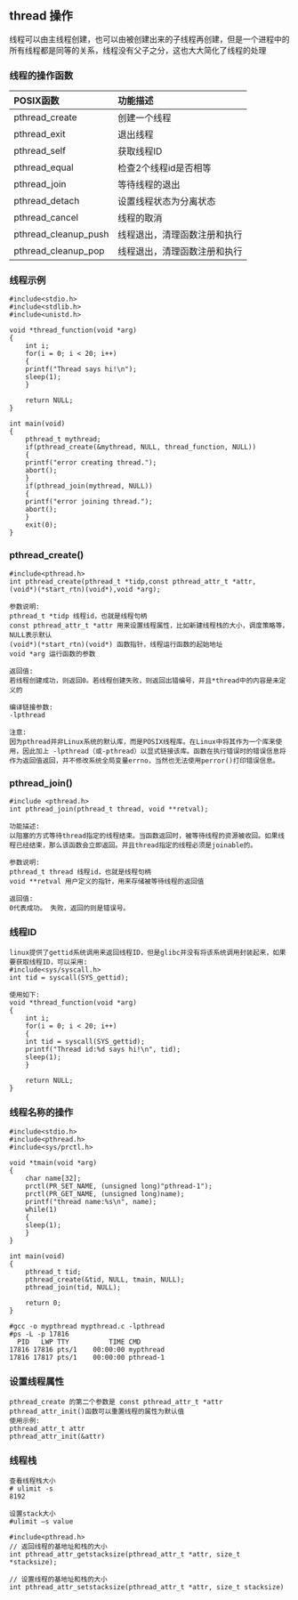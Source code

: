 ## thread 操作
线程可以由主线程创建，也可以由被创建出来的子线程再创建，但是一个进程中的所有线程都是同等的关系，线程没有父子之分，这也大大简化了线程的处理

### 线程的操作函数
| POSIX函数        | 功能描述 |
 | :--------   | :-----|
| pthread_create   | 创建一个线程  |
| pthread_exit        | 退出线程    |
| pthread_self        | 获取线程ID   |
| pthread_equal | 检查2个线程id是否相等  |
| pthread_join | 等待线程的退出  |
| pthread_detach | 设置线程状态为分离状态  |
| pthread_cancel | 线程的取消 |
| pthread_cleanup_push | 线程退出，清理函数注册和执行  |
| pthread_cleanup_pop | 线程退出，清理函数注册和执行     |

### 线程示例
```
#include<stdio.h>
#include<stdlib.h>
#include<unistd.h>

void *thread_function(void *arg)
{
    int i;
    for(i = 0; i < 20; i++)
    {
	printf("Thread says hi!\n");
	sleep(1);
    }

    return NULL;
}

int main(void)
{
    pthread_t mythread;
    if(pthread_create(&mythread, NULL, thread_function, NULL))
    {
	printf("error creating thread.");
	abort();
    }
    if(pthread_join(mythread, NULL))
    {
	printf("error joining thread.");
	abort();
    }
    exit(0);
}
```

### pthread_create()
```
#include<pthread.h>
int pthread_create(pthread_t *tidp,const pthread_attr_t *attr,
(void*)(*start_rtn)(void*),void *arg);

参数说明:
pthread_t *tidp 线程id，也就是线程句柄
const pthread_attr_t *attr 用来设置线程属性，比如新建线程栈的大小，调度策略等，NULL表示默认
(void*)(*start_rtn)(void*) 函数指针，线程运行函数的起始地址
void *arg 运行函数的参数

返回值:
若线程创建成功，则返回0。若线程创建失败，则返回出错编号，并且*thread中的内容是未定义的

编译链接参数:
-lpthread

注意:
因为pthread并非Linux系统的默认库，而是POSIX线程库。在Linux中将其作为一个库来使用，因此加上 -lpthread（或-pthread）以显式链接该库。函数在执行错误时的错误信息将作为返回值返回，并不修改系统全局变量errno，当然也无法使用perror()打印错误信息。
```

### pthread_join()
```
#include <pthread.h>
int pthread_join(pthread_t thread, void **retval);

功能描述:
以阻塞的方式等待thread指定的线程结束。当函数返回时，被等待线程的资源被收回。如果线程已经结束，那么该函数会立即返回。并且thread指定的线程必须是joinable的。

参数说明:
pthread_t thread 线程id，也就是线程句柄
void **retval 用户定义的指针，用来存储被等待线程的返回值

返回值:
0代表成功。 失败，返回的则是错误号。
```

### 线程ID
```
linux提供了gettid系统调用来返回线程ID，但是glibc并没有将该系统调用封装起来，如果要获取线程ID，可以采用:
#include<sys/syscall.h>
int tid = syscall(SYS_gettid);

使用如下:
void *thread_function(void *arg)
{
    int i;
    for(i = 0; i < 20; i++)
    {
	int tid = syscall(SYS_gettid);
	printf("Thread id:%d says hi!\n", tid);
	sleep(1);
    }

    return NULL;
}
```

### 线程名称的操作
```
#include<stdio.h>
#include<pthread.h>
#include<sys/prctl.h>

void *tmain(void *arg)
{
    char name[32];
    prctl(PR_SET_NAME, (unsigned long)"pthread-1");
    prctl(PR_GET_NAME, (unsigned long)name);
    printf("thread name:%s\n", name);
    while(1)
    {
	sleep(1);
    }
}

int main(void)
{
    pthread_t tid;
    pthread_create(&tid, NULL, tmain, NULL);
    pthread_join(tid, NULL);

    return 0;
}

#gcc -o mypthread mypthread.c -lpthread
#ps -L -p 17816
  PID   LWP TTY          TIME CMD
17816 17816 pts/1    00:00:00 mypthread
17816 17817 pts/1    00:00:00 pthread-1
```

### 设置线程属性
```
pthread_create 的第二个参数是 const pthread_attr_t *attr 
pthread_attr_init()函数可以重置线程的属性为默认值
使用示例:
pthread_attr_t attr
pthread_attr_init(&attr)
```

### 线程栈
```
查看线程栈大小
# ulimit -s
8192

设置stack大小
#ulimit –s value

#include<pthread.h>
// 返回线程的基地址和栈的大小
int pthread_attr_getstacksize(pthread_attr_t *attr, size_t *stacksize); 

// 设置线程的基地址和栈的大小
int pthread_attr_setstacksize(pthread_attr_t *attr, size_t stacksize)
```

